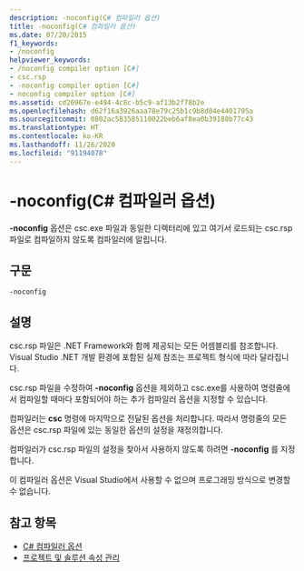 ```yaml
---
description: -noconfig(C# 컴파일러 옵션)
title: -noconfig(C# 컴파일러 옵션)
ms.date: 07/20/2015
f1_keywords:
- /noconfig
helpviewer_keywords:
- /noconfig compiler option [C#]
- csc.rsp
- -noconfig compiler option [C#]
- noconfig compiler option [C#]
ms.assetid: cd26967e-e494-4c8c-b5c9-af13b2f78b2e
ms.openlocfilehash: d62f16a3926aaa78e79c25b1c9b8d84e4401795a
ms.sourcegitcommit: 0802ac583585110022beb6af8ea0b39188b77c43
ms.translationtype: HT
ms.contentlocale: ko-KR
ms.lasthandoff: 11/26/2020
ms.locfileid: "91194078"
---
```

# <a name="-noconfig-c-compiler-options"></a>-noconfig(C# 컴파일러 옵션)

**-noconfig** 옵션은 csc.exe 파일과 동일한 디렉터리에 있고 여기서 로드되는 csc.rsp 파일로 컴파일하지 않도록 컴파일러에 알립니다.  
  
## <a name="syntax"></a>구문  
  
```console  
-noconfig  
```  
  
## <a name="remarks"></a>설명  

 csc.rsp 파일은 .NET Framework와 함께 제공되는 모든 어셈블리를 참조합니다. Visual Studio .NET 개발 환경에 포함된 실제 참조는 프로젝트 형식에 따라 달라집니다.  
  
 csc.rsp 파일을 수정하여 **-noconfig** 옵션을 제외하고 csc.exe를 사용하여 명령줄에서 컴파일할 때마다 포함되어야 하는 추가 컴파일러 옵션을 지정할 수 있습니다.  
  
 컴파일러는 **csc** 명령에 마지막으로 전달된 옵션을 처리합니다. 따라서 명령줄의 모든 옵션은 csc.rsp 파일에 있는 동일한 옵션의 설정을 재정의합니다.  
  
 컴파일러가 csc.rsp 파일의 설정을 찾아서 사용하지 않도록 하려면 **-noconfig** 를 지정합니다.  
  
 이 컴파일러 옵션은 Visual Studio에서 사용할 수 없으며 프로그래밍 방식으로 변경할 수 없습니다.  
  
## <a name="see-also"></a>참고 항목

- [C# 컴파일러 옵션](./index.md)
- [프로젝트 및 솔루션 속성 관리](/visualstudio/ide/managing-project-and-solution-properties)
